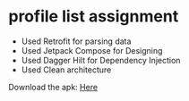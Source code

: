# profile list assignment

* Used Retrofit for parsing data
* Used Jetpack Compose for Designing
* Used Dagger Hilt for Dependency Injection
* Used Clean architecture


Download the apk: <a href="https://github.com/yeshuwahane/profile_Task/releases/tag/release">Here</a>


